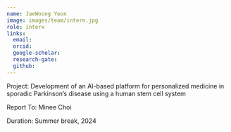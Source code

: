 ```yaml
---
name: JaeWoong Yoon
image: images/team/intern.jpg
role: interx
links:
  email:
  orcid:
  google-scholar:
  research-gate:
  github:
---
```


Project: Development of an AI-based platform for personalized medicine in sporadic Parkinson’s disease using a human stem cell system

Report To: Minee Choi

Duration: Summer break, 2024

